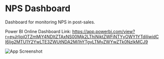 # NPS Dashboard

Dashboard for monitoring NPS in post-sales.

Power BI Online Dashboard Link: https://app.powerbi.com/view?r=eyJrIjoiOTZmMjY4NDItZTAxNS00Mjk2LThiNjktZWFiNTYyOWY1YTdiIiwidCI6Ijg2MTU1Y2YwLTE3ZWUtNDA2Mi1hYTgyLTMyZWYwZTk0NzlkMCJ9


![App Screenshot](https://github.com/user-attachments/assets/6487203e-a94f-483d-9592-955edcd3890f)

